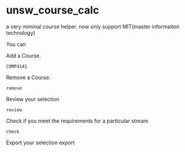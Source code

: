 # unsw_course_calc

a very miminal course helper. now only support MIT(master informaiton technology)




You can

Add a Course.

`COMP4141`

Remove a Course.

`remove`

Review your selection

`review`

Check if you meet the requirements for a particular stream

`check`


Export your selection
export
